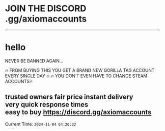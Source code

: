 # JOIN THE DISCORD .gg/axiomaccounts
-----------------------------------------
# hello
NEVER BE BANNED AGAIN...

🔥 FROM BUYING THIS YOU GET A BRAND NEW GORILLA TAG ACCOUNT EVERY SINGLE DAY 🔥 
🔥 YOU DON'T EVEN HAVE TO CHANGE STEAM ACCOUNTS🔥 

trusted owners 
fair price 
instant delivery  
very quick response times  
easy to buy 
https://discord.gg/axiomaccounts
------------------------------------------------
Current Time: `2024-11-04 04:20:22`
